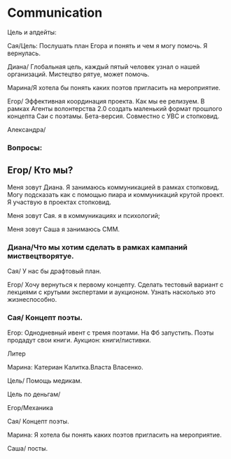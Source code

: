 # Communication

Цель и апдейты: 

Сая/Цель: Послушать план Егора и понять и чем я могу помочь. Я вернулась. 

Диана/ Глобальная цель, каждый пятый человек узнал о нашей организаций. Мистецтво рятуе, может помочь. 

Марина/Я хотела бы понять каких поэтов пригласить на мероприятие. 

Егор/ Эффективная координация проекта. Как мы ее релизуем. В рамках Агенты волонтерства 2.0 создать маленький формат прошлого концепта Саи с поэтамы. Бета-версия. Совместно с УВС и стопковид.  

Александра/ 



### Вопросы: 

## Егор/ Кто мы? 

Меня зовут Диана. Я занимаюсь коммуникацией в рамках стопковид. Могу подсказать как с помощью пиара и коммуникаций крутой проект. Я участвую в проектах стопковид. 

Меня зовут Сая. я в коммуникациях и психологий; 

Меня зовут Саша я занимаюсь СММ.

### Диана/Что мы хотим сделать в рамках кампаний миствецтворятуе. 

Сая/ У нас бы драфтовый план. 

Егор/ Хочу вернуться к первому концепту. Сделать тестовый вариант с лекциями с крутыми экспертами и аукционом. Узнать насколько это жизнеспособно. 

### Сая/ Концепт поэты. 

Егор: Однодневный ивент с тремя поэтами. На Фб запустить. Поэты продадут свои книги. Аукцион: книги/листивки.

Литер

Марина: Катериан Калитка.Власта Власенко.

Цель/ Помощь медикам. 

Цель по деньгам/

Егор/Механика 

Сая/ Концепт поэты. 

Марина: Я хотела бы понять каких поэтов пригласить на мероприятие. 

Саша/ посты.



